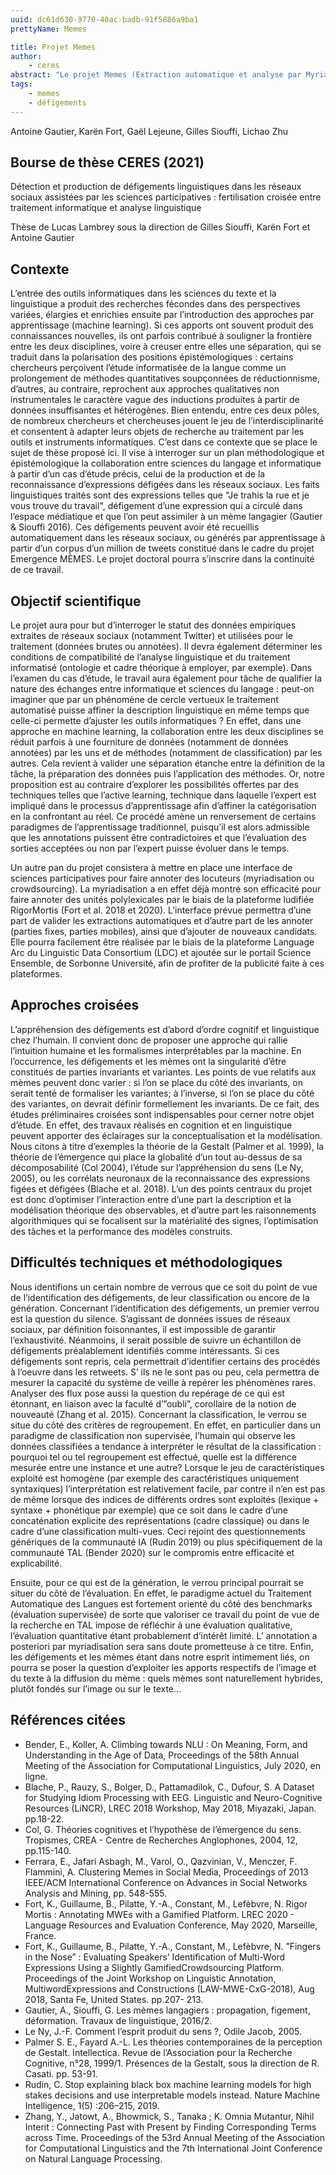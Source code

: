 ```yaml
---
uuid: dc61d630-9770-40ac-badb-91f5886a9ba1
prettyName: Memes

title: Projet Memes
author:
    - ceres
abstract: "Le projet Memes (Extraction automatique et analyse par Myriadisation d’Expressions Semi-figées) était un projet émergence SU (2019-2021). Le projet vise à étudier les expressions figées (ou phraséologismes) et leur détournement (défigement) à des fins humoristiques notamment. Trois objectifs avaient été définis : repérer des défigements sur Twitter et les classer, en tirer des règles de génération et annoter via crowdsourcing. Les parties 1 et 2 correspondent au périmètre du post-doctorat de Lichao Zhu (aujourd’hui post doctorant au LLF, Paris Diderot). La partie 3 n’a pas pu être réalisée (problème d’ingénierie) mais le projet pourrait rebondir via le projet de contrat doctoral proposé à CERES (G. Siouffi directeur, K. Fort et G. Siouffi co-directeurs)."
tags:
    - memes
    - défigements
---
```


Antoine Gautier, Karën Fort, Gaël Lejeune, Gilles Siouffi, Lichao Zhu

## Bourse de thèse CERES (2021)

Détection et production de défigements linguistiques dans les réseaux sociaux assistées par les sciences participatives : fertilisation croisée entre traitement informatique et analyse linguistique

Thèse de Lucas Lambrey sous la direction de Gilles Siouffi, Karën Fort et Antoine Gautier

## Contexte

L’entrée des outils informatiques dans les sciences du texte et la linguistique a produit des recherches fécondes dans des perspectives variées, élargies et enrichies ensuite par l’introduction des approches par apprentissage (machine learning). Si ces apports ont souvent produit des connaissances nouvelles, ils ont parfois contribué à souligner la frontière entre les deux disciplines, voire à creuser entre elles une séparation, qui se traduit dans la polarisation des positions épistémologiques : certains chercheurs perçoivent l’étude informatisée de la langue comme un prolongement de méthodes quantitatives soupçonnées de réductionnisme, d’autres, au contraire, reprochent aux approches qualitatives non instrumentales le caractère vague des inductions produites à partir de données insuffisantes et hétérogènes. Bien entendu, entre ces deux pôles, de nombreux chercheurs et chercheuses jouent le jeu de l’interdisciplinarité et consentent à adapter leurs objets de recherche au traitement par les outils et instruments informatiques. C’est dans ce contexte que se place le sujet de thèse proposé ici. Il vise à interroger sur un plan méthodologique et épistémologique la collaboration entre sciences du langage et informatique à partir d’un cas d’étude précis, celui de la production et de la reconnaissance d’expressions défigées dans les réseaux sociaux. Les faits linguistiques traités sont des expressions telles que "Je trahis la rue et je vous trouve du travail", défigement d’une expression qui a circulé dans l’espace médiatique et que l’on peut assimiler à un mème langagier (Gautier & Siouffi 2016). Ces défigements peuvent avoir été recueillis automatiquement dans les réseaux sociaux, ou générés par apprentissage à partir d’un corpus d’un million de tweets constitué dans le cadre du projet Emergence MÈMES. Le projet doctoral pourra s’inscrire dans la continuité de ce travail.

## Objectif scientifique

Le projet aura pour but d’interroger le statut des données empiriques extraites de réseaux sociaux (notamment Twitter) et utilisées pour le traitement (données brutes ou annotées). Il devra également déterminer les conditions de compatibilité de l’analyse linguistique et du traitement informatisé (ontologie et cadre théorique à employer, par exemple). Dans l’examen du cas d’étude, le travail aura également pour tâche de qualifier la nature des échanges entre informatique et sciences du langage : peut-on imaginer que par un phénomène de cercle vertueux le traitement automatisé puisse affiner la description linguistique en même temps que celle-ci permette d’ajuster les outils informatiques ? En effet, dans une approche en machine learning, la collaboration entre les deux disciplines se réduit parfois à une fourniture de données (notamment de données annotées) par les uns et de méthodes (notamment de classification) par les autres. Cela revient à valider une séparation étanche entre la définition de la tâche, la préparation des données puis l’application des méthodes. Or, notre proposition est au contraire d’explorer les possibilités offertes par des techniques telles que l’active learning, technique dans laquelle l’expert est impliqué dans le processus d’apprentissage afin d’affiner la catégorisation en la confrontant au réel. Ce procédé amène un renversement de certains paradigmes de l’apprentissage traditionnel, puisqu’il est alors admissible que les annotations puissent être contradictoires et que l’évaluation des sorties acceptées ou non par l’expert puisse évoluer dans le temps.

Un autre pan du projet consistera à mettre en place une interface de sciences participatives pour faire annoter des locuteurs (myriadisation ou crowdsourcing). La myriadisation a en effet déjà montré son efficacité pour faire annoter des unités polylexicales par le biais de la plateforme ludifiée RigorMortis (Fort et al. 2018 et 2020). L’interface prévue permettra d’une part de valider les extractions automatiques et d’autre part de les annoter (parties fixes, parties mobiles), ainsi que d’ajouter de nouveaux candidats. Elle pourra facilement être réalisée par le biais de la plateforme Language Arc du Linguistic Data Consortium (LDC) et ajoutée sur le portail Science Ensemble, de Sorbonne Université, afin de profiter de la publicité faite à ces plateformes.

## Approches croisées

L’appréhension des défigements est d’abord d’ordre cognitif et linguistique chez l’humain. Il convient donc de proposer une approche qui rallie l’intuition humaine et les formalismes interprétables par la machine. En l’occurrence, les défigements et les mèmes ont la singularité d’être constitués de parties invariants et variantes. Les points de vue relatifs aux mèmes peuvent donc varier : si l’on se place du côté des invariants, on serait tenté de formaliser les variantes; à l’inverse, si l’on se place du côté des variantes, on devrait définir formellement les invariants. De ce fait, des études préliminaires croisées sont indispensables pour cerner notre objet d’étude. En effet, des travaux réalisés en cognition et en linguistique peuvent apporter des éclairages sur la conceptualisation et la modélisation. Nous citons à titre d’exemples la théorie de la Gestalt (Palmer et al. 1999), la théorie de l’émergence qui place la globalité d’un tout au-dessus de sa décomposabilité (Col 2004), l’étude sur l’appréhension du sens (Le Ny, 2005), ou les corrélats neuronaux de la reconnaissance des expressions figées et défigées (Blache et al. 2018). L’un des points centraux du projet est donc d’optimiser l’interaction entre d’une part la description et la modélisation théorique des observables, et d’autre part les raisonnements algorithmiques qui se focalisent sur la matérialité des signes, l’optimisation des tâches et la performance des modèles construits.

## Difficultés techniques et méthodologiques

Nous identifions un certain nombre de verrous que ce soit du point de vue de l’identification des défigements, de leur classification ou encore de la génération. Concernant l’identification des défigements, un premier verrou est la question du silence. S’agissant de données issues de réseaux sociaux, par définition foisonnantes, il est impossible de garantir l’exhaustivité. Néanmoins, il serait possible de suivre un échantillon de défigements préalablement identifiés comme intéressants. Si ces défigements sont repris, cela permettrait d’identifier certains des procédés à l’oeuvre dans les retweets. S’ ils ne le sont pas ou peu, cela permettra de mesurer la capacité du système de veille à repérer les phénomènes rares. Analyser des flux pose aussi la question du repérage de ce qui est étonnant, en liaison avec la faculté d’”oubli”, corollaire de la notion de nouveauté (Zhang et al. 2015). Concernant la classification, le verrou se situe du côté des critères de regroupement. En effet, en particulier dans un paradigme de classification non supervisée, l’humain qui observe les données classifiées a tendance à interpréter le résultat de la classification : pourquoi tel ou tel regroupement est effectué, quelle est la différence mesurée entre une instance et une autre? Lorsque le jeu de caractéristiques exploité est homogène (par exemple des caractéristiques uniquement syntaxiques) l’interprétation est relativement facile, par contre il n’en est pas de même lorsque des indices de différents ordres sont exploités (lexique + syntaxe + phonétique par exemple) que ce soit dans le cadre d’une concaténation explicite des représentations (cadre classique) ou dans le cadre d’une classification multi-vues. Ceci rejoint des questionnements génériques de la communauté IA (Rudin 2019) ou plus spécifiquement de la communauté TAL (Bender 2020) sur le compromis entre efficacité et explicabilité.

Ensuite, pour ce qui est de la génération, le verrou principal pourrait se situer du côté de l’évaluation. En effet, le paradigme actuel du Traitement Automatique des Langues est fortement orienté du côté des benchmarks (évaluation supervisée) de sorte que valoriser ce travail du point de vue de la recherche en TAL impose de réfléchir à une évaluation qualitative, l’évaluation quantitative étant probablement d’intérêt limité. L’ annotation a posteriori par myriadisation sera sans doute prometteuse à ce titre. Enfin, les défigements et les mèmes étant dans notre esprit intimement liés, on pourra se poser la question d’exploiter les apports respectifs de l’image et du texte à la diffusion du mème : quels mèmes sont naturellement hybrides, plutôt fondés sur l’image ou sur le texte…

## Références citées

- Bender, E., Koller, A. Climbing towards NLU : On Meaning, Form, and Understanding in the Age of Data, Proceedings of the 58th Annual Meeting of the Association for Computational Linguistics, July 2020, en ligne.
- Blache, P., Rauzy, S., Bolger, D., Pattamadilok, C., Dufour, S. A Dataset for Studying Idiom Processing with EEG. Linguistic and Neuro-Cognitive Resources (LiNCR), LREC 2018 Workshop, May 2018, Miyazaki, Japan. pp.18-22.
- Col, G. Théories cognitives et l’hypothèse de l’émergence du sens. Tropismes, CREA - Centre de Recherches Anglophones, 2004, 12, pp.115-140.
- Ferrara, E., Jafari Asbagh, M., Varol, O., Qazvinian, V., Menczer, F. Flammini, A. Clustering Memes in Social Media, Proceedings of 2013 IEEE/ACM International Conference on Advances in Social Networks Analysis and Mining, pp. 548-555.
- Fort, K., Guillaume, B., Pilatte, Y.-A., Constant, M., Lefèbvre, N. Rigor Mortis : Annotating MWEs with a Gamified Platform. LREC 2020 - Language Resources and Evaluation Conference, May 2020, Marseille, France.
- Fort, K., Guillaume, B., Pilatte, Y.-A., Constant, M., Lefèbvre, N. ”Fingers in the Nose” : Evaluating Speakers’ Identification of Multi-Word Expressions Using a Slightly GamifiedCrowdsourcing Platform. Proceedings of the Joint Workshop on Linguistic Annotation, MultiwordExpressions and Constructions (LAW-MWE-CxG-2018), Aug 2018, Santa Fe, United States. pp.207- 213.
- Gautier, A., Siouffi, G. Les mèmes langagiers : propagation, figement, déformation. Travaux de linguistique, 2016/2.
- Le Ny, J.-F. Comment l’esprit produit du sens ?, Odile Jacob, 2005.
- Palmer S. E., Fayard A.-L. Les théories contemporaines de la perception de Gestalt. Intellectica. Revue de l’Association pour la Recherche Cognitive, n°28, 1999/1. Présences de la Gestalt, sous la direction de R. Casati. pp. 53-91.
- Rudin, C. Stop explaining black box machine learning models for high stakes decisions and use interpretable models instead. Nature Machine Intelligence, 1(5) :206–215, 2019.
- Zhang, Y., Jatowt, A., Bhowmick, S., Tanaka ; K. Omnia Mutantur, Nihil Interit : Connecting Past with Present by Finding Corresponding Terms across Time. Proceedings of the 53rd Annual Meeting of the Association for Computational Linguistics and the 7th International Joint Conference on Natural Language Processing.
